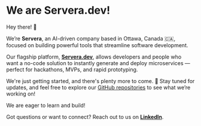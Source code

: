 # We are Servera.dev! 

Hey there! 👋

We’re **Servera**, an AI-driven company based in Ottawa, Canada 🇨🇦, focused on building powerful tools that streamline software development. 

Our flagship platform, [**Servera.dev**](https://www.servera.dev/), allows developers and people who want a no-code solution to instantly generate and deploy microservices — perfect for hackathons, MVPs, and rapid prototyping.

We're just getting started, and there's plenty more to come.
🚀 Stay tuned for updates, and feel free to explore our [GitHub repositories](https://github.com/servera-dev/) to see what we’re working on!

We are eager to learn and build! 

Got questions or want to connect?
Reach out to us on [**LinkedIn**](https://www.linkedin.com/company/servera-dev/).

